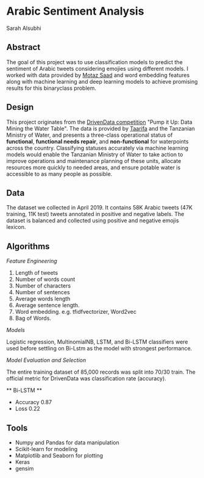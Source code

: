 
# Arabic Sentiment Analysis
Sarah Alsubhi

## Abstract
The goal of this project was to use classification models to predict the sentiment of Arabic tweets considering emojies using different models. I worked with data provided by [Motaz Saad](https://www.kaggle.com/mksaad/arabic-sentiment-twitter-corpus)  and word embedding features along with machine learning and deep learning models to achieve promising results for this binaryclass problem. 

## Design
This project originates from the [DrivenData competition](https://www.drivendata.org/competitions/7/pump-it-up-data-mining-the-water-table/) "Pump it Up: Data Mining the Water Table". The data is provided by [Taarifa](http://taarifa.org/) and the Tanzanian Ministry of Water, and presents a three-class operational status of **functional**, **functional needs repair**, and **non-functional** for waterpoints across the country. Classifying statuses accurately via machine learning models would enable the Tanzanian Ministry of Water to take action to improve operations and maintenance planning of these units, allocate resources more quickly to needed areas, and ensure potable water is accessible to as many people as possible.

## Data
The dataset we collected in April 2019. It contains 58K Arabic tweets (47K training, 11K test) tweets annotated in positive and negative labels. The dataset is balanced and collected using positive and negative emojis lexicon. 

## Algorithms

*Feature Engineering*
1. Length of tweets
2. Number of words count
3. Number of characters
4. Number of sentences
5. Average words length
6. Average sentence length.
7. Word embedding. e.g. tfidfvectorizer, Word2vec
8. Bag of Words.


*Models*
  
Logistic regression, MultinomialNB, LSTM, and Bi-LSTM classifiers were used before settling on Bi-Lstm as the model with strongest performance.

*Model Evaluation and Selection*
  
The entire training dataset of 85,000 records was split into 70/30 train. The official metric for DrivenData was classification rate (accuracy).

** Bi-LSTM ** 
   - Accuracy 0.87
   - Loss 0.22


## Tools
- Numpy and Pandas for data manipulation
- Scikit-learn for modeling
- Matplotlib and Seaborn for plotting
- Keras
- gensim

